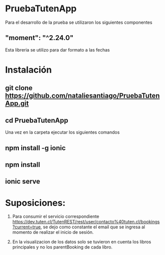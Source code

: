 # PruebaTutenApp

Para el desarrollo de la prueba se utilizaron los siguientes componentes

## "moment": "^2.24.0"
  Esta libreria se utilizo para dar formato a las fechas
  
# Instalación 

## git clone https://github.com/nataliesantiago/PruebaTutenApp.git
## cd PruebaTutenApp

Una vez en la carpeta ejecutar los siguientes comandos

## npm install -g ionic

## npm install

## ionic serve

# Suposiciones:
  1. Para consumir el servicio correspondiente https://dev.tuten.cl/TutenREST/rest/user/contacto%40tuten.cl/bookings?current=true, se dejo como constante el email que se ingresa al momento de realizar el inicio de sesión.  
  
  2. En la visualizacion de los datos solo se tuvieron en cuenta los libros principales y no los parentBooking de cada libro. 
